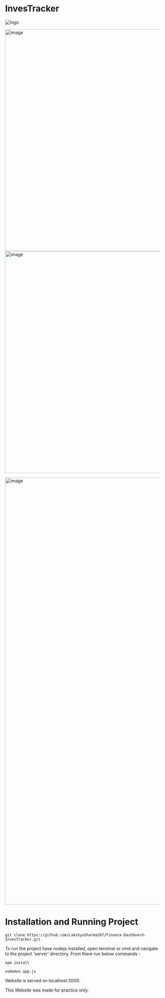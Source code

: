# InvesTracker

![logo](https://github.com/LakshyaSharma207/Finance-Dashboard-InvesTracker/assets/124886897/526ab224-e1fe-4504-b73d-715af40fdb65)

<img width="720" alt="image" src="https://github.com/LakshyaSharma207/Finance-Dashboard-InvesTracker/assets/124886897/dc302833-885d-4bc5-9498-cd3feb90626d"><img width="720" alt="image" src="https://github.com/LakshyaSharma207/Finance-Dashboard-InvesTracker/assets/124886897/070ac3b6-1964-47f2-bc88-c34419e4efe8">


<img width="1385" alt="image" src="https://github.com/LakshyaSharma207/Finance-Dashboard-InvesTracker/assets/124886897/d29302a1-dfcb-4913-885a-d5cb43b11ef9">




# Installation and Running Project

`git clone https://github.com/LakshyaSharma207/Finance-Dashboard-InvesTracker.git`

To run the project have nodejs installed, open terminal or cmd and navigate to the project 'server' directory. From there run below commands -

`npm install`

`nodemon app.js`

Website is served on localhost:3000.

This Website was made for practice only.
